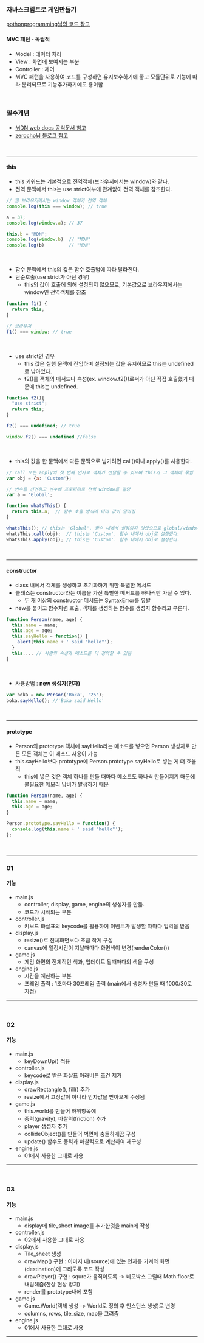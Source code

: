 ### 자바스크립트로 게임만들기

[pothonprogramming님의 코드 참고](https://github.com/pothonprogramming/pothonprogramming.github.io/tree/master/content/rabbit-trap)

#### MVC 패턴 - 독립적
- Model : 데이터 처리
- View : 화면에 보여지는 부분 
- Controller : 제어
- MVC 패턴을 사용하여 코드를 구성하면 유지보수하기에 좋고 모듈단위로 기능에 따라 분리되므로 기능추가하기에도 용이함

<br>

### 필수개념
- [MDN web docs 공식문서 참고](https://developer.mozilla.org/es/docs/Web/JavaScript/Referencia/Operadores/this)
- [zerocho님 블로그 참고](https://www.zerocho.com/category/JavaScript/post/573c2acf91575c17008ad2fc)

<br>

---

#### this 
- this 키워드는 기본적으로 전역객체(브라우저에서는 window)와 같다.
- 전역 문맥에서 this는 use strict여부에 관계없이 전역 객체를 참조한다.

```javascript
// 웹 브라우저에서는 window 객체가 전역 객체
console.log(this === window); // true

a = 37;
console.log(window.a); // 37

this.b = "MDN";
console.log(window.b)  // "MDN"
console.log(b)         // "MDN"
```

<br>

- 함수 문맥에서 this의 값은 함수 호출법에 따라 달라진다.
- 단순호출(use strict가 아닌 경우)
    - this의 값이 호출에 의해 설정되지 않으므로, 기본값으로 브라우저에서는 window인 전역객체를 참조

```javascript
function f1() {
  return this;
}

// 브라우저
f1() === window; // true 
```

<br>

- use strict인 경우
    - this 값은 실행 문맥에 진입하며 설정되는 값을 유지하므로 this는 undefined로 남아있다.
    - f2()를 객체의 매서드나 속성(ex. window.f2())로써가 아닌 직접 호출했기 때문에 this는 undefined.
    
```javascript
function f2(){
  "use strict"; 
  return this;
}

f2() === undefined; // true

window.f2() === undefined //false
```

<br>

- this의 값을 한 문맥에서 다른 문맥으로 넘기려면 call()이나 apply()를 사용한다.

```javascript
// call 또는 apply의 첫 번째 인자로 객체가 전달될 수 있으며 this가 그 객체에 묶임
var obj = {a: 'Custom'};

// 변수를 선언하고 변수에 프로퍼티로 전역 window를 할당
var a = 'Global';

function whatsThis() {
  return this.a;  // 함수 호출 방식에 따라 값이 달라짐
}

whatsThis(); // this는 'Global'. 함수 내에서 설정되지 않았으므로 global/window 객체로 초기값을 설정한다.
whatsThis.call(obj);  // this는 'Custom'. 함수 내에서 obj로 설정한다.
whatsThis.apply(obj); // this는 'Custom'. 함수 내에서 obj로 설정한다.
```

<br>

----

#### constructor
- class 내에서 객체를 생성하고 초기화하기 위한 특별한 메서드
- 클래스는 constructor라는 이름을 가진 특별한 메서드를 하나씩만 가질 수 있다. 
    - 두 개 이상의 constructor 메서드는 SyntaxError를 유발
- new를 붙이고 함수처럼 호출, 객체를 생성하는 함수를 생성자 함수라고 부른다.

```javascript
function Person(name, age) {
  this.name = name;
  this.age = age;
  this.sayHello = function() {
    alert(this.name + ' said "hello"');
  }
  this.... // 사람의 속성과 메소드를 더 정의할 수 있음
}
```

<br>

- 사용방법 : **new 생성자(인자)**

```javascript
var boka = new Person('Boka', '25');
boka.sayHello(); //'Boka said Hello'
```


<br>

---

#### prototype
- Person의 prototype 객체에 sayHello라는 메소드를 넣으면 Person 생성자로 만든 모든 객체는 이 메소드 사용이 가능
- this.sayHello보다 prototype에 Person.prototype.sayHello로 넣는 게 더 효율적
    - this에 넣은 것은 객체 하나를 만들 때마다 메소드도 하나씩 만들어지기 때문에 불필요한 메모리 낭비가 발생하기 때문


```javascript
function Person(name, age) {
  this.name = name;
  this.age = age; 
}

Person.prototype.sayHello = function() {
  console.log(this.name + ' said "hello"');
};

```

<br>

---

### 01
#### 기능
- main.js 
    - controller, display, game, engine의 생성자를 만듦.
    - 코드가 시작되는 부분
- controller.js 
    - 키보드 화살표의 keycode를 활용하여 이벤트가 발생할 때마다 입력을 받음 
- display.js
    - resize()로 전체화면보다 조금 작게 구성
    - canvas에 일정시간이 지날때마다 화면색이 변경(renderColor())
- game.js
    - 게임 화면의 전체적인 색과, 업데이트 될때마다의 색을 구성
- engine.js
    - 시간을 계산하는 부분
    - 프레임 출력 : 1초마다 30프레임 출력 (main에서 생성자 만들 때 1000/30로 지정)


---


<br>

### 02
#### 기능
- main.js 
    - keyDownUp() 적용 
- controller.js 
    - keycode로 받은 화살표 아래버튼 조건 제거
- display.js
    - drawRectangle(), fill() 추가
    - resize에서 고정값이 아니라 인자값을 받아오게 수정됨
- game.js
    - this.world를 만들어 하위항목에
    - 중력(gravity), 마찰력(friction) 추가
    - player 생성자 추가
    - collideObject()를 만들어 벽면에 충돌하게끔 구성
    - update() 함수도 중력과 마찰력으로 계산하여 재구성
- engine.js
    - 01에서 사용한 그대로 사용


---


<br>

### 03
#### 기능

- main.js 
    - display에 tile_sheet image를 추가한것을 main에 작성
- controller.js 
    - 02에서 사용한 그대로 사용
- display.js
    - Tile_sheet 생성
    - drawMap() 구현 : 이미지 내(source)에 있는 인자를 가져와 화면(destination)에 그리도록 코드 작성
    - drawPlayer() 구현 : squre가 움직이도록 -> 네모박스 그릴때 Math.floor로 내림해줌(잔상 현상 방지) 
    - render를 prototype내에 포함
- game.js
    - Game.World(객체 생성 -> World로 정의 후 인스턴스 생성)로 변경
    - columns, rows, tile_size, map을 그려줌
- engine.js
    - 01에서 사용한 그대로 사용
    
---

